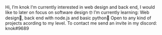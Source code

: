 Hi, I’m knok
I’m  currently interested in web design and back end, I would like to later on focus on software design 🤓
I’m currently  learning: Web design📄, back end with node.js and basic python🐍
Open to any kind of projects acording to my level.
To contact me send an invite in my discord: knok#9689

<!---
knok69/knok69 is a ✨ special ✨ repository because its `README.md` (this file) appears on your GitHub profile.
You can click the Preview link to take a look at your changes.
--->
